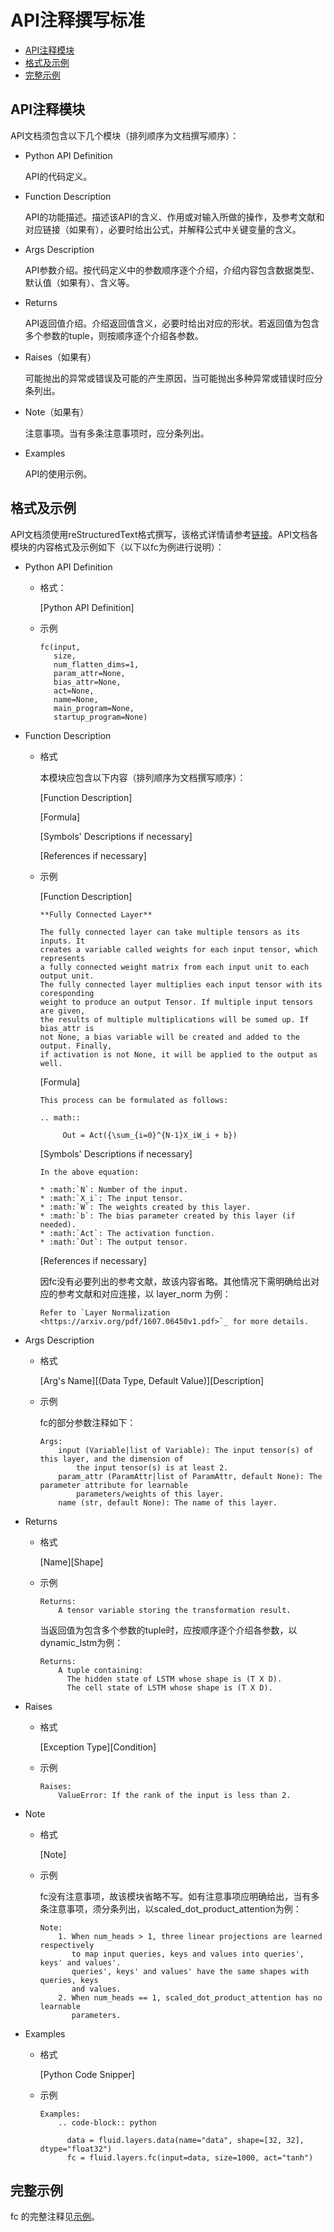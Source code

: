 # API注释撰写标准

- [API注释模块](#API注释模块)
- [格式及示例](#格式及示例)
- [完整示例](#完整示例)


## API注释模块

API文档须包含以下几个模块（排列顺序为文档撰写顺序）：

- Python API Definition

  API的代码定义。

- Function Description

  API的功能描述。描述该API的含义、作用或对输入所做的操作，及参考文献和对应链接（如果有），必要时给出公式，并解释公式中关键变量的含义。

- Args Description

  API参数介绍。按代码定义中的参数顺序逐个介绍，介绍内容包含数据类型、默认值（如果有）、含义等。

- Returns

  API返回值介绍。介绍返回值含义，必要时给出对应的形状。若返回值为包含多个参数的tuple，则按顺序逐个介绍各参数。

- Raises（如果有）

  可能抛出的异常或错误及可能的产生原因，当可能抛出多种异常或错误时应分条列出。

- Note（如果有）

  注意事项。当有多条注意事项时，应分条列出。

- Examples

  API的使用示例。


## 格式及示例

API文档须使用reStructuredText格式撰写，该格式详情请参考[链接](http://sphinx-doc-zh.readthedocs.io/en/latest/rest.html)。API文档各模块的内容格式及示例如下（以下以fc为例进行说明）：

- Python API Definition

  - 格式：
    
      [Python API Definition]
    
  - 示例
  
      ```
      fc(input,
         size,
         num_flatten_dims=1,
         param_attr=None,
         bias_attr=None,
         act=None,
         name=None,
         main_program=None,
         startup_program=None)
      ```

- Function Description
  
  - 格式

      本模块应包含以下内容（排列顺序为文档撰写顺序）：

      [Function Description]
  
      [Formula]
    
      [Symbols' Descriptions if necessary]
    
      [References if necessary]
 
  - 示例

      [Function Description]

       ```
       **Fully Connected Layer**

       The fully connected layer can take multiple tensors as its inputs. It
       creates a variable called weights for each input tensor, which represents
       a fully connected weight matrix from each input unit to each output unit.
       The fully connected layer multiplies each input tensor with its coresponding
       weight to produce an output Tensor. If multiple input tensors are given,
       the results of multiple multiplications will be sumed up. If bias_attr is
       not None, a bias variable will be created and added to the output. Finally,
       if activation is not None, it will be applied to the output as well.
       ```

      [Formula]

      ```
      This process can be formulated as follows:

      .. math::

           Out = Act({\sum_{i=0}^{N-1}X_iW_i + b})
      ```

      [Symbols' Descriptions if necessary]

      ```
      In the above equation:

      * :math:`N`: Number of the input.
      * :math:`X_i`: The input tensor.
      * :math:`W`: The weights created by this layer.
      * :math:`b`: The bias parameter created by this layer (if needed).
      * :math:`Act`: The activation function.
      * :math:`Out`: The output tensor.
      ```

      [References if necessary]

      因fc没有必要列出的参考文献，故该内容省略。其他情况下需明确给出对应的参考文献和对应连接，以 layer_norm 为例：
      
      ```
      Refer to `Layer Normalization <https://arxiv.org/pdf/1607.06450v1.pdf>`_ for more details.
      ```
  

- Args Description
  
  - 格式
  
      \[Arg's Name\][(Data Type, Default Value)][Description]
  
  - 示例

      fc的部分参数注释如下：

      ```
      Args:
          input (Variable|list of Variable): The input tensor(s) of this layer, and the dimension of
              the input tensor(s) is at least 2.
          param_attr (ParamAttr|list of ParamAttr, default None): The parameter attribute for learnable
              parameters/weights of this layer.
          name (str, default None): The name of this layer.
      ```

- Returns
  
  - 格式
  
      [Name][Shape]
  
  - 示例
  
      ```
      Returns:
          A tensor variable storing the transformation result.
      ```
  
      当返回值为包含多个参数的tuple时，应按顺序逐个介绍各参数，以dynamic_lstm为例：
  
      ```
      Returns:
          A tuple containing:
            The hidden state of LSTM whose shape is (T X D).
            The cell state of LSTM whose shape is (T X D).
      ```
  
- Raises

  - 格式
  
      [Exception Type][Condition]

  - 示例
  
      ```
      Raises:
          ValueError: If the rank of the input is less than 2.
      ```

- Note

  - 格式
  
     [Note]

  - 示例

      fc没有注意事项，故该模块省略不写。如有注意事项应明确给出，当有多条注意事项，须分条列出，以scaled\_dot\_product\_attention为例：

      ```
      Note:
          1. When num_heads > 1, three linear projections are learned respectively
             to map input queries, keys and values into queries', keys' and values'.
             queries', keys' and values' have the same shapes with queries, keys
             and values.
          2. When num_heads == 1, scaled_dot_product_attention has no learnable
             parameters.
      ```
  
- Examples

  - 格式

      \[Python Code Snipper]
  
  - 示例
  
      ```
      Examples:
          .. code-block:: python

            data = fluid.layers.data(name="data", shape=[32, 32], dtype="float32")
            fc = fluid.layers.fc(input=data, size=1000, act="tanh")
      ```

## 完整示例

fc 的完整注释见[示例](src/fc.py)。
